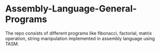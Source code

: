 # Assembly-Language-General-Programs
The repo consists of different programs like fibonacci, factorial, matrix operation, string manipulation implemented in assembly language using TASM.
